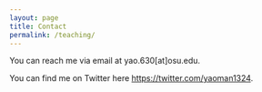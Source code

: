 ```yaml
---
layout: page
title: Contact
permalink: /teaching/
---
```


You can reach me via email at yao.630[at]osu.edu.

You can find me on Twitter here https://twitter.com/yaoman1324.
